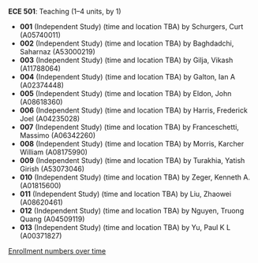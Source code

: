 **ECE 501**: Teaching (1–4 units, by 1)

- **001** (Independent Study) (time and location TBA) by Schurgers, Curt (A05740011)
- **002** (Independent Study) (time and location TBA) by Baghdadchi, Saharnaz (A53000219)
- **003** (Independent Study) (time and location TBA) by Gilja, Vikash (A11788064)
- **004** (Independent Study) (time and location TBA) by Galton, Ian A (A02374448)
- **005** (Independent Study) (time and location TBA) by Eldon, John (A08618360)
- **006** (Independent Study) (time and location TBA) by Harris, Frederick Joel (A04235028)
- **007** (Independent Study) (time and location TBA) by Franceschetti, Massimo (A06342260)
- **008** (Independent Study) (time and location TBA) by Morris, Karcher William (A08175990)
- **009** (Independent Study) (time and location TBA) by Turakhia, Yatish Girish (A53073046)
- **010** (Independent Study) (time and location TBA) by Zeger, Kenneth A. (A01815600)
- **011** (Independent Study) (time and location TBA) by Liu, Zhaowei (A08620461)
- **012** (Independent Study) (time and location TBA) by Nguyen, Truong Quang (A04509119)
- **013** (Independent Study) (time and location TBA) by Yu, Paul K L (A00371827)

[Enrollment numbers over time](./ECE501.tsv)
